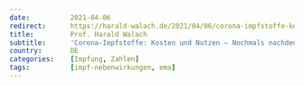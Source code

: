 ```yaml
---
date:          2021-04-06
redirect:      https://harald-walach.de/2021/04/06/corona-impfstoffe-kosten-und-nutzen-nochmals-nachdenken/
title:         Prof. Harald Walach
subtitle:      'Corona-Impfstoffe: Kosten und Nutzen – Nochmals nachdenken!'
country:       DE
categories:    [Impfung, Zahlen]
tags:          [impf-nebenwirkungen, ema]
---
```

